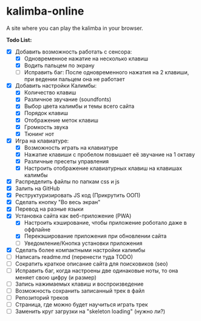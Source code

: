 # kalimba-online

A site where you can play the kalimba in your browser.

**Todo List:**

- [x] Добавить возможность работать с сенсора:
  - [x] Одновременное нажатие на несколько клавиш
  - [x] Водить пальцем по экрану
  - [ ] Исправить баг: После одновременного нажатия на 2 клавиши, при ведении пальцем она не работает
- [x] Добавить настройки Калимбы:
  - [x] Количество клавиш
  - [x] Различное звучание (soundfonts)
  - [x] Выбор цвета калимбы и темы всего сайта
  - [x] Порядок клавиш
  - [x] Отображение меток клавиш
  - [x] Громкость звука
  - [x] Тюнинг нот
- [x] Игра на клавиатуре:
  - [x] Возможность играть на клавиатуре
  - [x] Нажатие клавиши с пробелом повышает её звучание на 1 октаву
  - [x] Различные пресеты управления
  - [x] Настроить отображение клавиатурных клавиш на клавишах калимбы
- [x] Распределить файлы по папкам css и js
- [x] Залить на GitHub
- [x] Реструктуризировать JS код (Прикрутить ООП)
- [x] Сделать кнопку "Во весь экран"
- [x] Перевод на разные языки
- [x] Установка сайта как веб-приложение (PWA)
  - [x] Настроить кэширование, чтобы приложение роботало даже в оффлайне
  - [x] Перекэширование приложения при обновлении сайта
  - [ ] Уведомление/Кнопка установки приложения
- [x] Сделать более компактными настройки калимбы
- [ ] Написать readme.md (перенести туда TODO)
- [ ] Сократить краткое описание сайта для поисковиков (seo)
- [ ] Исправить баг, когда настроены две одинаковые ноты, то она меняет свою цифру (и размер)
- [ ] Запись нажимаемых клавиш и воспроизведение
- [ ] Возможность сохранить записанный трек в файл
- [ ] Репозиторий треков
- [ ] Страница, где можно будет научиться играть трек
- [ ] Заменить круг загрузки на "skeleton loading" (нужно ли?)
